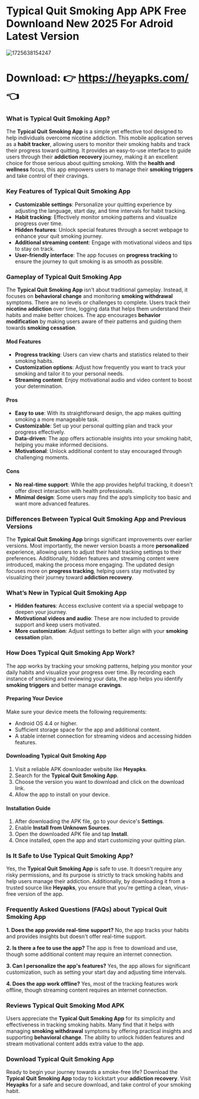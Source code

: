 # Typical Quit Smoking App APK Free Downloand New 2025 For Adroid Latest Version

![1725638154247](https://github.com/user-attachments/assets/63727dc4-9892-417e-a0d6-81d6ff0c5361)


# Download: 👉 https://heyapks.com/ 👈


### What is Typical Quit Smoking App?

The **Typical Quit Smoking App** is a simple yet effective tool designed to help individuals overcome nicotine addiction. This mobile application serves as a **habit tracker**, allowing users to monitor their smoking habits and track their progress toward quitting. It provides an easy-to-use interface to guide users through their **addiction recovery** journey, making it an excellent choice for those serious about quitting smoking. With the **health and wellness** focus, this app empowers users to manage their **smoking triggers** and take control of their cravings.

### Key Features of Typical Quit Smoking App

- **Customizable settings**: Personalize your quitting experience by adjusting the language, start day, and time intervals for habit tracking.
- **Habit tracking**: Effectively monitor smoking patterns and visualize progress over time.
- **Hidden features**: Unlock special features through a secret webpage to enhance your quit smoking journey.
- **Additional streaming content**: Engage with motivational videos and tips to stay on track.
- **User-friendly interface**: The app focuses on **progress tracking** to ensure the journey to quit smoking is as smooth as possible.

### Gameplay of Typical Quit Smoking App

The **Typical Quit Smoking App** isn’t about traditional gameplay. Instead, it focuses on **behavioral change** and monitoring **smoking withdrawal** symptoms. There are no levels or challenges to complete. Users track their **nicotine addiction** over time, logging data that helps them understand their habits and make better choices. The app encourages **behavior modification** by making users aware of their patterns and guiding them towards **smoking cessation**.

#### Mod Features

- **Progress tracking**: Users can view charts and statistics related to their smoking habits.
- **Customization options**: Adjust how frequently you want to track your smoking and tailor it to your personal needs.
- **Streaming content**: Enjoy motivational audio and video content to boost your determination.

#### Pros

- **Easy to use**: With its straightforward design, the app makes quitting smoking a more manageable task.
- **Customizable**: Set up your personal quitting plan and track your progress effectively.
- **Data-driven**: The app offers actionable insights into your smoking habit, helping you make informed decisions.
- **Motivational**: Unlock additional content to stay encouraged through challenging moments.

#### Cons

- **No real-time support**: While the app provides helpful tracking, it doesn't offer direct interaction with health professionals.
- **Minimal design**: Some users may find the app’s simplicity too basic and want more advanced features.

### Differences Between Typical Quit Smoking App and Previous Versions

The **Typical Quit Smoking App** brings significant improvements over earlier versions. Most importantly, the newer version boasts a more **personalized** experience, allowing users to adjust their habit tracking settings to their preferences. Additionally, hidden features and streaming content were introduced, making the process more engaging. The updated design focuses more on **progress tracking**, helping users stay motivated by visualizing their journey toward **addiction recovery**.

### What’s New in Typical Quit Smoking App

- **Hidden features**: Access exclusive content via a special webpage to deepen your journey.
- **Motivational videos and audio**: These are now included to provide support and keep users motivated.
- **More customization**: Adjust settings to better align with your **smoking cessation** plan.

### How Does Typical Quit Smoking App Work?

The app works by tracking your smoking patterns, helping you monitor your daily habits and visualize your progress over time. By recording each instance of smoking and reviewing your data, the app helps you identify **smoking triggers** and better manage **cravings**.

#### Preparing Your Device

Make sure your device meets the following requirements:
- Android OS 4.4 or higher.
- Sufficient storage space for the app and additional content.
- A stable internet connection for streaming videos and accessing hidden features.

#### Downloading Typical Quit Smoking App

1. Visit a reliable APK downloader website like **Heyapks**.
2. Search for the **Typical Quit Smoking App**.
3. Choose the version you want to download and click on the download link.
4. Allow the app to install on your device.

#### Installation Guide

1. After downloading the APK file, go to your device's **Settings**.
2. Enable **Install from Unknown Sources**.
3. Open the downloaded APK file and tap **Install**.
4. Once installed, open the app and start customizing your quitting plan.

### Is It Safe to Use Typical Quit Smoking App?

Yes, the **Typical Quit Smoking App** is safe to use. It doesn't require any risky permissions, and its purpose is strictly to track smoking habits and help users manage their addiction. Additionally, by downloading it from a trusted source like **Heyapks**, you ensure that you're getting a clean, virus-free version of the app.

### Frequently Asked Questions (FAQs) about Typical Quit Smoking App

**1. Does the app provide real-time support?**
   No, the app tracks your habits and provides insights but doesn't offer real-time support.

**2. Is there a fee to use the app?**
   The app is free to download and use, though some additional content may require an internet connection.

**3. Can I personalize the app's features?**
   Yes, the app allows for significant customization, such as setting your start day and adjusting time intervals.

**4. Does the app work offline?**
   Yes, most of the tracking features work offline, though streaming content requires an internet connection.

### Reviews Typical Quit Smoking Mod APK

Users appreciate the **Typical Quit Smoking App** for its simplicity and effectiveness in tracking smoking habits. Many find that it helps with managing **smoking withdrawal** symptoms by offering practical insights and supporting **behavioral change**. The ability to unlock hidden features and stream motivational content adds extra value to the app.

### Download Typical Quit Smoking App

Ready to begin your journey towards a smoke-free life? Download the **Typical Quit Smoking App** today to kickstart your **addiction recovery**. Visit **Heyapks** for a safe and secure download, and take control of your smoking habit.
